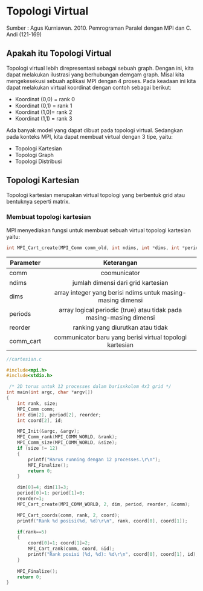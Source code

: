 # Topologi Virtual

Sumber : Agus Kurniawan. 2010. Pemrograman Paralel dengan MPI dan C. Andi (121-169)

## Apakah itu Topologi Virtual

Topologi virtual lebih direpresentasi sebagai sebuah graph. Dengan ini, kita dapat melakukan  ilustrasi yang berhubungan demgam graph. Misal kita mengekesekusi sebuah aplikasi MPI dengan 4 proses. Pada keadaan ini kita dapat melakukan virtual koordinat dengan contoh sebagai berikut:
- Koordinat (0,0) = rank 0
- Koordinat (0,1) = rank 1
- Koordinat (1,0)= rank 2
- Koordinat (1,1) = rank 3

Ada banyak model yang dapat dibuat pada topologi virtual. Sedangkan pada konteks MPI, kita dapat membuat virtual dengan 3 tipe, yaitu:
- Topologi Kartesian
- Topologi Graph
- Topologi Distribusi

## Topologi Kartesian

Topologi kartesian merupakan virtual topologi yang berbentuk grid atau bentuknya seperti matrix.

### Membuat topologi kartesian

MPI menyediakan fungsi untuk membuat sebuah virtual topologi kartesian yaitu:

```c++
int MPI_Cart_create(MPI_Comm comm_old, int ndims, int *dims, int *periods, int reorder, MPI_Comm *comm_cart)
```
| Parameter | Keterangan  |
| ------------- |:-------------:|
|comm  |coomunicator |
|ndims  |jumlah dimensi dari grid kartesian |
|dims  |array integer yang berisi ndims untuk masing-masing dimensi |
|periods  | array logical periodic (true) atau tidak pada masing-masing dimensi|
| reorder | ranking yang diurutkan atau tidak|
| comm_cart | communicator baru yang berisi virtual topologi kartesian|

```c++
//cartesian.c

#include<mpi.h>
#include<stdio.h>

 /* 2D torus untuk 12 processes dalam barisxkolom 4x3 grid */
int main(int argc, char *argv[])
{
    int rank, size;
    MPI_Comm comm;
    int dim[2], period[2], reorder;
    int coord[2], id;

    MPI_Init(&argc, &argv);
    MPI_Comm_rank(MPI_COMM_WORLD, &rank);
    MPI_Comm_size(MPI_COMM_WORLD, &size);
    if (size != 12)
    {
        printf("Harus running dengan 12 processes.\r\n");
        MPI_Finalize();
		return 0;
    }

    dim[0]=4; dim[1]=3;
    period[0]=1; period[1]=0;
    reorder=1;
    MPI_Cart_create(MPI_COMM_WORLD, 2, dim, period, reorder, &comm);

	MPI_Cart_coords(comm, rank, 2, coord);
    printf("Rank %d posisi(%d, %d)\r\n", rank, coord[0], coord[1]);

	if(rank==5)
	{
		coord[0]=1; coord[1]=2;
        MPI_Cart_rank(comm, coord, &id);
        printf("Rank posisi (%d, %d): %d\r\n", coord[0], coord[1], id);
	}
    
    MPI_Finalize();
    return 0;
}


```
